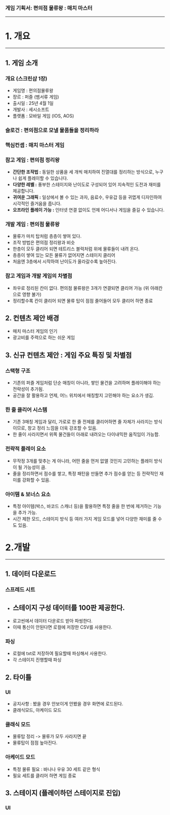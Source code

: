 ### 게임 기획서: 편의점 물류왕 : 매치 마스터

* * *
# 1. 개요 
* * *
## 1. 게임 소개

### 개요 (스크린샵 1장)
- 게임명 : 편의점물류왕
- 쟝르 : 퍼즐 (벰서류 게임)
- 출시일 : 25년 4월 1일
- 개발사 : 세시소프트
- 플랫폼 : 모바일 게임 (IOS, AOS)

### 슬로건 : 편의점으로 모낼 물품들을 정리하라

### 핵심컨셉 : 매치 마스터 게임

### 참고 게임 : 편의점 정리왕
- <b>간단한 조작법 :</b> 동일한 상품을 세 개씩 매치하여 진열대를 정리하는 방식으로, 누구나 쉽게 플레이할 수 있습니다.
- <b>다양한 레벨 :</b> 풍부한 스테이지와 난이도로 구성되어 있어 지속적인 도전과 재미를 제공합니다.
- <b>귀여운 그래픽 :</b> 일상에서 볼 수 있는 과자, 음료수, 우유갑 등을 귀엽게 디자인하여 시각적인 즐거움을 줍니다.
- <b>오프라인 플레이 가능 :</b> 인터넷 연결 없이도 언제 어디서나 게임을 즐길 수 있습니다.

### 개발 게임 : 편의점 물류왕
- 물류가 마치 탑처럼 층층이 쌓여 있다.
- 조작 방법은 편의점 정리왕과 비슷
- 한층이 모두 클리어 되면 테트리스 블럭처럼 위에 물류들이 내려 온다.
- 층층이 쌓여 있는 모든 물류가 없어지면 스테이지 클리어
- 처음엔 3층에서 시작하여 난이도가 올라갈수록 높아진다.

### 참고 게임과 개발 게임의 차별점
- 좌우로 정리된 칸이 없다. 편의점 물류왕은 3개가 연결되면 클리어 가능 (위 아래칸으로 영향 불가)
- 정리할수록 칸이 클리어 되면 물류 탑이 점점 줄어들어 모두 클리어 하면 종료
  

## 2. 컨텐츠 제안 배경
- 매치 마스터 게임의 인기
- 광고비를 주력으로 하는 쉬운 게임

## 3. 신규 컨텐츠 제안 : 게임 주요 특징 및 차별점
### 스택형 구조
- 기존의 퍼즐 게임처럼 단순 매칭이 아니라, 쌓인 물건을 고려하며 플레이해야 하는 전략성이 추가됨.
- 공간을 잘 활용하고 언제, 어느 위치에서 매칭할지 고민해야 하는 요소가 생김.

### 한 줄 클리어 시스템
- 기존 3매칭 게임과 달리, 가로로 한 줄 전체를 클리어하면 줄 자체가 사라지는 방식이므로, 창고 정리 느낌을 더욱 강조할 수 있음.
- 한 줄이 사라지면서 위쪽 물건들이 아래로 내려오는 다이내믹한 움직임이 가능함.

### 전략적 플레이 요소
- 무작정 3개를 맞추는 게 아니라, 어떤 줄을 먼저 없앨 것인지 고민하는 플레이 방식이 될 가능성이 큼.
- 줄을 정리하면서 점수를 쌓고, 특정 패턴을 만들면 추가 점수를 얻는 등 전략적인 재미를 강화할 수 있음.

### 아이템 & 보너스 요소
- 특정 아이템(박스, 바코드 스캐너 등)을 활용하면 특정 줄을 한 번에 제거하는 기능을 추가 가능.
- 시간 제한 모드, 스테이지 방식 등 여러 가지 게임 모드를 넣어 다양한 재미를 줄 수도 있음.

# 2.개발
* * *
## 1. 데이터 다운로드
### 스프레드 시트 
- 스테이지 구성 데이터를 100판 제공한다.
  -  
- 로고씬에서 데이터 다운로드 받아 파씽한다.
- 이때 통신이 안된다면 로컬에 저장한 CSV를 사용한다.

### 파싱
- 로컬에 txt로 저장하여 필요할때 파싱해서 사용한다.
- 각 스테이지 진행할때 파싱
 
## 2. 타이틀
### UI
- 공지사항 : 봤을 경우 안보이게 안봤을 경우 화면에 로드된다.
- 클래식모드, 아케이드 모드

### 클래식 모드
- 물류탑 정리 -> 물류가 모두 사라지면 끝
- 물류탑이 점점 높아진다.
### 아케이드 모드
- 특정 물류 필요 : 바나나 우유 30 세트 같은 형식
- 필요 세트를 클리어 하면 게임 종료


## 3. 스테이지 (플레이하던 스테이지로 진입)
### UI


























